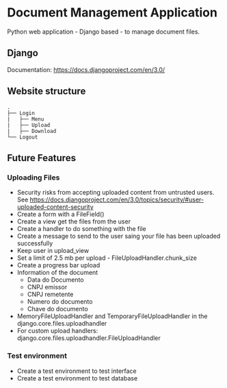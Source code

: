 # Document Management Application
Python web application - Django based - to manage document files.

## Django
Documentation: https://docs.djangoproject.com/en/3.0/

## Website structure

    .
    ├── Login
    |   ├── Menu
    |   ├── Upload
    |   ├── Download
    └── Logout


## Future Features
### Uploading Files
- Security risks from accepting uploaded content from untrusted users. See https://docs.djangoproject.com/en/3.0/topics/security/#user-uploaded-content-security
- Create a form with a FileField()
- Create a view get the files from the user
- Create a handler to do something with the file
- Create a message to send to the user saing your file has been uploaded successfully
- Keep user in upload_view
- Set a limit of 2.5 mb per upload - FileUploadHandler.chunk_size
- Create a progress bar upload
- Information of the document
    - Data do Documento
    - CNPJ emissor
    - CNPJ remetente
    - Numero do documento
    - Chave do documento
-  MemoryFileUploadHandler and TemporaryFileUploadHandler in the django.core.files.uploadhandler
- For custom upload handlers: django.core.files.uploadhandler.FileUploadHandler

### Test environment
- Create a test environment to test interface
- Create a test environment to test database